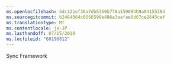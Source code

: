 ```yaml
---
ms.openlocfilehash: 4dc12bef36a7db5350b778a159094b9a9415530d
ms.sourcegitcommit: b2464064c0566590e486a3aafae6d67ce2645cef
ms.translationtype: MT
ms.contentlocale: ja-JP
ms.lasthandoff: 07/15/2019
ms.locfileid: "68196812"
---
```

Sync Framework
